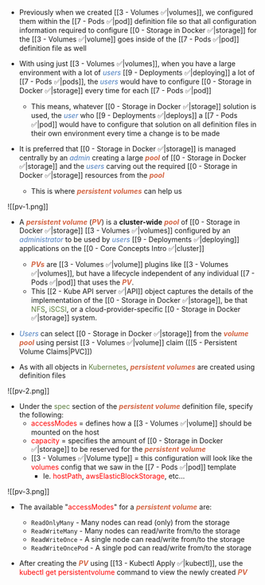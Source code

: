 - Previously when we created [[3 - Volumes ✅|volumes]], we configured them within the [[7 - Pods ✅|pod]] definition file so that all configuration information required to configure [[0 - Storage in Docker ✅|storage]] for the [[3 - Volumes ✅|volume]] goes inside of the [[7 - Pods ✅|pod]] definition file as well

- With using just [[3 - Volumes ✅|volumes]], when you have a large environment with a lot of <i><span style="color:#477bbe">users</span></i> [[9 - Deployments ✅|deploying]] a lot of [[7 - Pods ✅|pods]], the <i><span style="color:#477bbe">users</span></i> would have to configure [[0 - Storage in Docker ✅|storage]] every time for each [[7 - Pods ✅|pod]]
	- This means, whatever [[0 - Storage in Docker ✅|storage]] solution is used, the <i><span style="color:#477bbe">user</span></i> who [[9 - Deployments ✅|deploys]] a [[7 - Pods ✅|pod]] would have to configure that solution on all definition files in their own environment every time a change is to be made

- It is preferred that [[0 - Storage in Docker ✅|storage]] is managed centrally by an <i><span style="color:#477bbe">admin</span></i> creating a large <b><i><span style="color:#d46644">pool</span></i></b> of [[0 - Storage in Docker ✅|storage]] and the <i><span style="color:#477bbe">users</span></i> carving out the required [[0 - Storage in Docker ✅|storage]] resources from the <b><i><span style="color:#d46644">pool</span></i></b>
	- This is where <b><i><span style="color:#d46644">persistent volumes</span></i></b> can help us

![[pv-1.png]]

- A <b><i><span style="color:#d46644">persistent volume</span></i></b> (<b><i><span style="color:#d46644">PV</span></i></b>) is a **cluster-wide** <b><i><span style="color:#d46644">pool</span></i></b> of [[0 - Storage in Docker ✅|storage]] [[3 - Volumes ✅|volumes]] configured by an <i><span style="color:#477bbe">administrator</span></i> to be used by <i><span style="color:#477bbe">users</span></i> [[9 - Deployments ✅|deploying]] applications on the [[0 - Core Concepts Intro ✅|cluster]]
	- <b><i><span style="color:#d46644">PVs</span></i></b> are [[3 - Volumes ✅|volume]] plugins like [[3 - Volumes ✅|volumes]], but have a lifecycle independent of any individual [[7 - Pods ✅|pod]] that uses the <b><i><span style="color:#d46644">PV</span></i></b>.
	- This [[2 - Kube API server ✅|API]] object captures the details of the implementation of the [[0 - Storage in Docker ✅|storage]], be that <span style="color:#5c7e3e">NFS</span>, <span style="color:#5c7e3e">iSCSI</span>, or a cloud-provider-specific [[0 - Storage in Docker ✅|storage]] system.

- <i><span style="color:#477bbe">Users</span></i> can select [[0 - Storage in Docker ✅|storage]] from the <b><i><span style="color:#d46644">volume pool</span></i></b> using persist [[3 - Volumes ✅|volume]] claim ([[5 - Persistent Volume Claims|PVC]])

- As with all objects in <span style="color:#5c7e3e">Kubernetes</span>, <b><i><span style="color:#d46644">persistent volumes</span></i></b> are created using definition files

![[pv-2.png]]

- Under the <span style="color:#5c7e3e">spec</span> section of the <b><i><span style="color:#d46644">persistent volume</span></i></b> definition file, specify the following:
	- <span style="color:red">accessModes</span> = defines how a [[3 - Volumes ✅|volume]] should be mounted on the host
	- <span style="color:red">capacity</span> = specifies the amount of [[0 - Storage in Docker ✅|storage]] to be reserved for the <b><i><span style="color:#d46644">persistent volume</span></i></b>
	- [[3 - Volumes ✅|Volume type]] = this configuration will look like the <span style="color:red">volumes</span> config that we saw in the [[7 - Pods ✅|pod]] template
		- Ie. <span style="color:red">hostPath</span>, <span style="color:red">awsElasticBlockStorage</span>, etc...

![[pv-3.png]]

- The available "<span style="color:red">accessModes</span>" for a <b><i><span style="color:#d46644">persistent volume</span></i></b> are:
	- `ReadOnlyMany` - Many nodes can read (only) from the storage
	- `ReadWriteMany` - Many nodes can read/write from/to the storage
	- `ReadWriteOnce` - A single node can read/write from/to the storage
	- `ReadWriteOncePod` - A single pod can read/write from/to the storage

- After creating the <b><i><span style="color:#d46644">PV</span></i></b> using [[13 - Kubectl Apply ✅|kubectl]], use the <span style="color:red">kubectl get persistentvolume</span> command to view the newly created <b><i><span style="color:#d46644">PV</span></i></b>